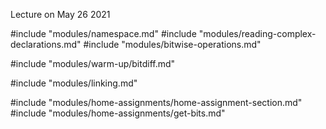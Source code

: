 Lecture on May 26 2021

#include "modules/namespace.md"
#include "modules/reading-complex-declarations.md"
#include "modules/bitwise-operations.md"

#include "modules/warm-up/bitdiff.md"

#include "modules/linking.md"

#include "modules/home-assignments/home-assignment-section.md"
#include "modules/home-assignments/get-bits.md"
